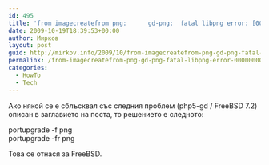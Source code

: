 ```yaml
---
id: 495
title: 'from imagecreatefrom png:      gd-png:  fatal libpng error: [00][00][00][00]: unknown critical chunk'
date: 2009-10-19T18:39:53+00:00
author: Мирков
layout: post
guid: http://mirkov.info/2009/10/from-imagecreatefrom-png-gd-png-fatal-libpng-error-00000000-unknown-critical-chunk/
permalink: /from-imagecreatefrom-png-gd-png-fatal-libpng-error-00000000-unknown-critical-chunk/
categories:
  - HowTo
  - Tech
---
```

Ако някой се е сблъсквал със следния проблем (php5-gd / FreeBSD 7.2) описан в заглавието на поста, то решението е следното:

portupgrade -f png  
portupgrade -fr png

Това се отнася за FreeBSD.